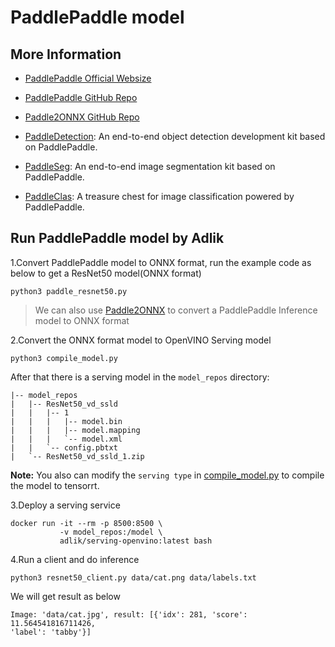 # PaddlePaddle model

## More Information

- [PaddlePaddle Official Websize](https://www.paddlepaddle.org.cn)
- [PaddlePaddle GitHub Repo](https://github.com/paddlepaddle/paddle)
- [Paddle2ONNX GitHub Repo](https://github.com/paddlepaddle/Paddle2ONNX)

- [PaddleDetection](https://github.com/paddlepaddle/PaddleDetection): An end-to-end object detection development kit based on PaddlePaddle.
- [PaddleSeg](https://github.com/paddlepaddle/PaddleSeg): An end-to-end image segmentation kit based on PaddlePaddle.
- [PaddleClas](https://github.com/paddlepaddle/PaddleClas): A treasure chest for image classification powered by PaddlePaddle.

## Run PaddlePaddle model by Adlik

1.Convert PaddlePaddle model to ONNX format, run the example code as below to get a ResNet50 model(ONNX format)

```Shell
python3 paddle_resnet50.py
```

> We can also use [Paddle2ONNX](https://github.com/PaddlePaddle/Paddle2ONNX) to convert a PaddlePaddle Inference model to ONNX format

2.Convert the ONNX format model to OpenVINO Serving model

```Shell
python3 compile_model.py
```

After that there is a serving model in the `model_repos` directory:

```Shell
|-- model_repos
|   |-- ResNet50_vd_ssld
|   |   |-- 1
|   |   |   |-- model.bin
|   |   |   |-- model.mapping
|   |   |   `-- model.xml
|   |   `-- config.pbtxt
|   `-- ResNet50_vd_ssld_1.zip
```

**Note:** You also can modify the `serving type` in [compile_model.py](./compile_model.py) to compile the model to tensorrt.

3.Deploy a serving service

```Shell
docker run -it --rm -p 8500:8500 \
           -v model_repos:/model \
           adlik/serving-openvino:latest bash
```

4.Run a client and do inference

```Shell
python3 resnet50_client.py data/cat.png data/labels.txt
```

We will get result as below

```Shell
Image: 'data/cat.jpg', result: [{'idx': 281, 'score': 11.564541816711426,
'label': 'tabby'}]
```


